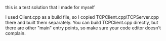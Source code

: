 this is a test solution that I made for myself

I used Client.cpp as a build file, so I copied TCPClient.cpp\TCPServer.cpp there and built them separately. 
You can build TCPClient.cpp directly, but there are other "main" entry points, so make sure your code editor doesn't complain.
